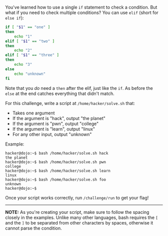 You've learned how to use a single `if` statement to check a condition.
But what if you need to check multiple conditions?
You can use `elif` (short for `else if`):

```bash
if [ "$1" == "one" ]
then
    echo "1"
elif [ "$1" == "two" ]
then
    echo "2"
elif [ "$1" == "three" ]
then
    echo "3"
else
    echo "unknown"
fi
```

Note that you _do_ need a `then` after the elif, just like the `if`.
As before the `else` at the end catches everything that didn't match.

For this challenge, write a script at `/home/hacker/solve.sh` that:

- Takes one argument
- If the argument is "hack", output "the planet"
- If the argument is "pwn", output "college"  
- If the argument is "learn", output "linux"
- For any other input, output "unknown"

Example:

```console
hacker@dojo:~$ bash /home/hacker/solve.sh hack
the planet
hacker@dojo:~$ bash /home/hacker/solve.sh pwn
college
hacker@dojo:~$ bash /home/hacker/solve.sh learn
linux
hacker@dojo:~$ bash /home/hacker/solve.sh foo
unknown
hacker@dojo:~$
```

Once your script works correctly, run `/challenge/run` to get your flag!

----
**NOTE:**
As you're creating your script, make sure to follow the spacing closely in the examples.
Unlike many other languages, bash requires the `[` and the `]` to be separated from other characters by spaces, otherwise it cannot parse the condition.
